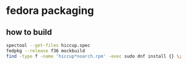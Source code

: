 # fedora packaging

## how to build
```sh
spectool --get-files hiccup.spec 
fedpkg --release f36 mockbuild
find -type f -name 'hiccup*noarch.rpm' -exec sudo dnf install {} \;
```
